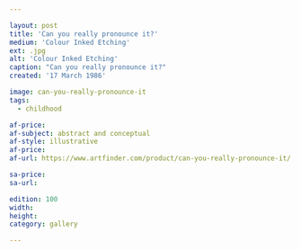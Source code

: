 ```yaml
---

layout: post
title: 'Can you really pronounce it?'
medium: 'Colour Inked Etching'
ext: .jpg
alt: 'Colour Inked Etching'
caption: "Can you really pronounce it?"
created: '17 March 1986'

image: can-you-really-pronounce-it
tags:
  - childhood

af-price:
af-subject: abstract and conceptual
af-style: illustrative
af-price:
af-url: https://www.artfinder.com/product/can-you-really-pronounce-it/

sa-price:
sa-url:

edition: 100
width:
height:
category: gallery

---
```

